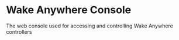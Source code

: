 # Wake Anywhere Console

The web console used for accessing and controlling Wake Anywhere controllers